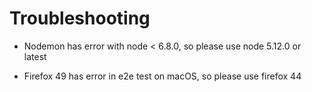 # Troubleshooting

- Nodemon has error with node < 6.8.0, so please use node 5.12.0 or latest

- Firefox 49 has error in e2e test on macOS, so please use firefox 44
